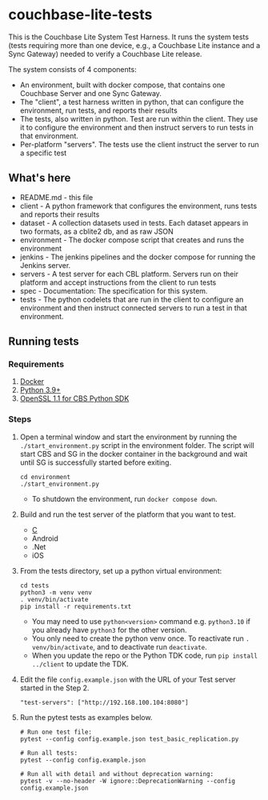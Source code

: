 # couchbase-lite-tests

This is the Couchbase Lite System Test Harness.  It runs the
system tests (tests requiring more than one device, e.g., a
Couchbase Lite instance and a Sync Gateway) needed to verify
a Couchbase Lite release.

The system consists of 4 components:

* An environment, built with docker compose, that contains one Couchbase Server and one Sync Gateway.
* The "client", a  test harness written in python, that can configure the environment, run tests, and reports their results
* The tests, also written in python.  Test are run within the client.  They use it to configure the environment and then instruct servers to run tests in that environment.
* Per-platform "servers".  The tests use the client instruct the server to run a specific test

## What's here

* README.md - this file
* client - A python framework that configures the environment, runs tests and reports their results
* dataset - A collection datasets used in tests.  Each dataset appears in two formats, as a cblite2 db, and as raw JSON
* environment - The docker compose script that creates and runs the environment
* jenkins - The jenkins pipelines and the docker compose for running the Jenkins server.
* servers - A test server for each CBL platform.  Servers run on their platform and accept instructions from the client to run tests
* spec - Documentation:  The specification for this system.
* tests - The python codelets that are run in the client to configure an environment and then instruct connected servers to run a test in that environment.

## Running tests

### Requirements

1. [Docker](https://www.docker.com/get-started)
2. [Python 3.9+](https://www.python.org/downloads)
3. [OpenSSL 1.1 for CBS Python SDK](https://docs.couchbase.com/python-sdk/current/hello-world/start-using-sdk.html)

### Steps

1. Open a terminal window and start the environment by running the `./start_environment.py` script in the environment folder.
   The script will start CBS and SG in the docker container in the background and wait until SG is successfully started before exiting.
   ```
   cd environment
   ./start_environment.py
   ```
   * To shutdown the environment, run `docker compose down`.
   
2. Build and run the test server of the platform that you want to test.
   * [C](https://github.com/couchbaselabs/couchbase-lite-tests/tree/main/servers/c)
   * Android
   * .Net
   * iOS
     
3. From the tests directory, set up a python virtual environment:
   ```
   cd tests
   python3 -m venv venv
   . venv/bin/activate
   pip install -r requirements.txt
   ```
   * You may need to use `python<version>` command e.g. `python3.10` if you already have `python3` for the other version.
   * You only need to create the python venv once. To reactivate run `. venv/bin/activate`, and to deactivate run `deactivate`.
   * When you update the repo or the Python TDK code, run `pip install ../client` to update the TDK.

4. Edit the file `config.example.json` with the URL of your Test server started in the Step 2.
   ```
   "test-servers": ["http://192.168.100.104:8080"]
   ```
5. Run the pytest tests as examples below.
   ```
   # Run one test file:
   pytest --config config.example.json test_basic_replication.py

   # Run all tests:
   pytest --config config.example.json

   # Run all with detail and without deprecation warning:
   pytest -v --no-header -W ignore::DeprecationWarning --config config.example.json
   ```
